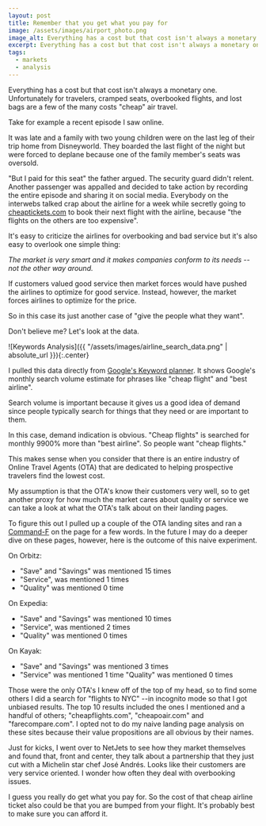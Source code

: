 ```yaml
---
layout: post
title: Remember that you get what you pay for
image: /assets/images/airport_photo.png
image_alt: Everything has a cost but that cost isn't always a monetary one.
excerpt: Everything has a cost but that cost isn't always a monetary one. Unfortunately for travelers, cramped seats, overbooked flights, and lost bags are a few of the many costs "cheap" air travel.
tags:
  - markets
  - analysis
---
```


Everything has a cost but that cost isn't always a monetary one. Unfortunately for travelers, cramped seats, overbooked flights, and lost bags are a few of the many costs "cheap" air travel.

Take for example a recent episode I saw online.

It was late and a family with two young children were on the last leg of their trip home from Disneyworld. They boarded the last flight of the night but were forced to deplane because one of the family member's seats was oversold.

"But I paid for this seat" the father argued. The security guard didn't relent. Another passenger was appalled and decided to take action by recording the entire episode and sharing it on social media. Everybody on the interwebs talked crap about the airline for a week while secretly going to [cheaptickets.com](http://www.cheaptickets.com) to book their next flight with the airline, because "the flights on the others are too expensive".

It's easy to criticize the airlines for overbooking and bad service but it's also easy to overlook one simple thing:

*The market is very smart and it makes companies conform to its needs --not the other way around.*

If customers valued good service then market forces would have pushed the airlines to optimize for good service. Instead, however, the market forces airlines to optimize for the price.

So in this case its just another case of "give the people what they want".

Don't believe me? Let's look at the data.

![Keywords Analysis]({{ "/assets/images/airline_search_data.png" | absolute_url }}){:.center}

I pulled this data directly from [Google's Keyword planner](https://adwords.google.com/ko/KeywordPlanner). It shows Google's monthly search volume estimate for phrases like "cheap flight" and "best airline".

Search volume is important because it gives us a good idea of demand since people typically search for things that they need or are important to them.

In this case, demand indication is obvious. "Cheap flights" is searched for monthly 9900% more than "best airline". So people want "cheap flights."

This makes sense when you consider that there is an entire industry of Online Travel Agents (OTA) that are dedicated to helping prospective travelers find the lowest cost.

My assumption is that the OTA's know their customers very well, so to get another proxy for how much the market cares about quality or service we can take a look at what the OTA's talk about on their landing pages.

To figure this out I pulled up a couple of the OTA landing sites and ran a [Command-F](https://support.apple.com/en-us/HT201236) on the page for a few words. In the future I may do a deeper dive on these pages, however, here is the outcome of this naive experiment.

On Orbitz:
- "Save" and "Savings" was mentioned 15 times
- "Service", was mentioned 1 times
- "Quality" was mentioned 0 time

On Expedia:
- "Save" and "Savings" was mentioned 10 times
- "Service", was mentioned 2 times
- "Quality" was mentioned 0 times

On Kayak:
- "Save" and "Savings" was mentioned 3 times
- "Service" was mentioned 1 time
"Quality" was mentioned 0 times

Those were the only OTA's I knew off of the top of my head, so to find some others I did a search for "flights to NYC" --in incognito mode so that I got unbiased results. The top 10 results included the ones I mentioned and a handful of others; "cheapflights.com", "cheapoair.com" and "farecompare.com". I opted not to do my naive landing page analysis on these sites because their value propositions are all obvious by their names.

Just for kicks, I went over to NetJets to see how they market themselves and found that, front and center, they talk about a partnership that they just cut with a Michelin star chef José Andrés. Looks like their customers are very service oriented. I wonder how often they deal with overbooking issues.

I guess you really do get what you pay for. So the cost of that cheap airline ticket also could be that you are bumped from your flight. It's probably best to make sure you can afford it.

